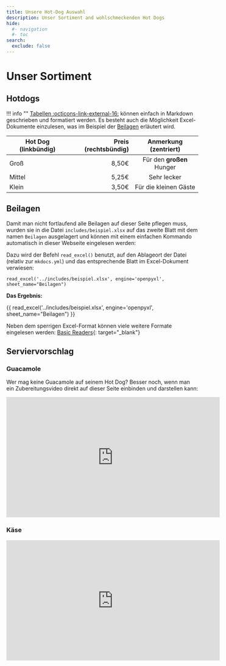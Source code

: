 ```yaml
---
title: Unsere Hot-Dog Auswahl
description: Unser Sortiment and wohlschmeckenden Hot Dogs
hide:
  #- navigation
  #- toc
search:
  exclude: false
---
```


# Unser Sortiment

## Hotdogs
!!! info ""
    [Tabellen :octicons-link-external-16:](https://squidfunk.github.io/mkdocs-material/reference/data-tables/) können einfach in Markdown geschrieben und formatiert werden. Es besteht auch die Möglichkeit Excel-Dokumente einzulesen, was im Beispiel der [Beilagen](#beilagen) erläutert wird.

| Hot Dog (linkbündig) | Preis (rechtsbündig) | Anmerkung (zentriert)     |
| -------------------- | -------------------: | :-----------------------: |
| Groß                 | 8,50€                | Für den **großen** Hunger |
| Mittel               | 5,25€                | Sehr lecker               |
| Klein                | 3,50€                | Für die kleinen Gäste     |

## Beilagen
Damit man nicht fortlaufend alle Beilagen auf dieser Seite pflegen muss, wurden sie in die Datei `includes/beispiel.xlsx` auf das zweite Blatt mit dem namen `Beilagen` ausgelagert und können mit einem einfachen Kommando automatisch in dieser Webseite eingelesen werden:

Dazu wird der Befehl `read_excel()` benutzt, auf den Ablageort der Datei (relativ zur `mkdocs.yml`) und das entsprechende Blatt im Excel-Dokument verwiesen:
```
read_excel('../includes/beispiel.xlsx', engine='openpyxl', sheet_name="Beilagen")
```

**Das Ergebnis:**

{{ read_excel('../includes/beispiel.xlsx', engine='openpyxl', sheet_name="Beilagen") }}

Neben dem sperrigen Excel-Format können viele weitere Formate eingelesen werden: [Basic Readers](https://timvink.github.io/mkdocs-table-reader-plugin/readers/#basic-readers){: target="_blank"}

## Serviervorschlag
### Guacamole
Wer mag keine Guacamole auf seinem Hot Dog? Besser noch, wenn man ein Zubereitungsvideo direkt auf dieser Seite einbinden und darstellen kann:

<center>
<iframe width="560" height="315" src="https://www.youtube.com/embed/dNJdJIwCF_Y?si=r4l1_E4ac6pSAJiV" title="YouTube video player" frameborder="0" allow="accelerometer; autoplay; clipboard-write; encrypted-media; gyroscope; picture-in-picture; web-share" allowfullscreen></iframe>
</center>

### Käse
<center>
<iframe width="560" height="315" src="https://www.youtube.com/embed/Y8F-0Ogp4fU?si=3Zlp1QmADBbS6UJp" title="YouTube video player" frameborder="0" allow="accelerometer; autoplay; clipboard-write; encrypted-media; gyroscope; picture-in-picture; web-share" allowfullscreen></iframe>
</center>
